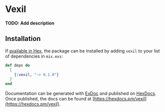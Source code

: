 # Vexil

**TODO: Add description**

## Installation

If [available in Hex](https://hex.pm/docs/publish), the package can be installed
by adding `vexil` to your list of dependencies in `mix.exs`:

```elixir
def deps do
  [
    {:vexil, "~> 0.1.0"}
  ]
end
```

Documentation can be generated with [ExDoc](https://github.com/elixir-lang/ex_doc)
and published on [HexDocs](https://hexdocs.pm). Once published, the docs can
be found at [https://hexdocs.pm/vexil](https://hexdocs.pm/vexil).

